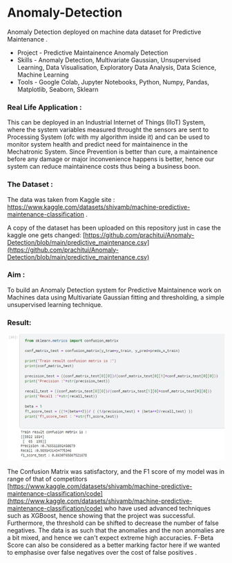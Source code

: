 # Anomaly-Detection
Anomaly Detection deployed on machine data dataset for Predictive Maintenance .

* Project - Predictive Maintainence Anomaly Detection
* Skills - Anomaly Detection, Multivariate Gaussian, Unsupervised Learning, Data Visualisation, Exploratory Data Analysis, Data Science, Machine Learning
* Tools - Google Colab, Jupyter Notebooks, Python, Numpy, Pandas, Matplotlib, Seaborn, Sklearn

 ### Real Life Application :
This can be deployed in an Industrial Internet of Things (IIoT) System, where the system variables measured throught the sensors are sent to Processing System (ofc with my algorithm inside
it) and can be used to monitor system health and predict need for maintainence in the Mechatronic System. Since Prevention is better than cure, a maintainence before any damage or major
inconvenience happens is better, hence our system can reduce maintainence costs thus being a business boon.

### The Dataset :
The data was taken from Kaggle site : https://www.kaggle.com/datasets/shivamb/machine-predictive-maintenance-classification .

A copy of the dataset has been uploaded on this repository just in case the kaggle one gets changed: [https://github.com/prachitui/Anomaly-Detection/blob/main/predictive_maintenance.csv](https://github.com/prachitui/Anomaly-Detection/blob/main/predictive_maintenance.csv)

### Aim :
To build an Anomaly Detection system for Predictive Maintainence work on Machines data using Multivariate Gaussian fitting and thresholding, a simple unsupervised learning technique.

### Result:
![screenshot](CM.JPG)

The Confusion Matrix was satisfactory, and the F1 score of my model was in range of that of competitors
[https://www.kaggle.com/datasets/shivamb/machine-predictive-maintenance-classification/code](https://www.kaggle.com/datasets/shivamb/machine-predictive-maintenance-classification/code) 
who have used advanced techniques such as XGBoost, hence showing that the project was successful. Furthermore, the threshold can be shifted to decrease the number of false negatives.
The data is as such that the anomalies and the non anomalies are a bit mixed, and hence we can't expect extreme high accuracies. F-Beta Score can also be considered as a better marking
factor here if we wanted to emphasise over false negatives over the cost of false positives .
